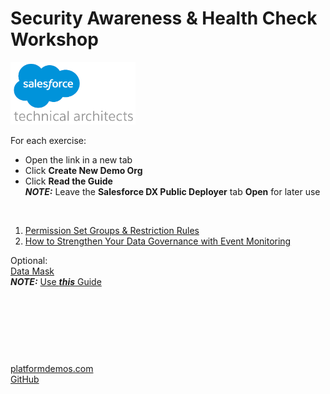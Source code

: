 # Security Awareness & Health Check Workshop

<img src="https://github.com/bmc-sf/Workshop-Mfg-Automation/blob/main/Salesforce_Technical_Architects_Logo.png" alt="alt text" width="200" height="100">
<!-- https://c1.sfdcstatic.com/content/dam/web/en_us/www/images/home/logo-salesforce.svg -->


For each exercise:
* Open the link in a new tab
* Click **Create New Demo Org**
* Click **Read the Guide**</br>
***NOTE:***  Leave the **Salesforce DX Public Deployer** tab **Open** for later use
<br/>

1. [Permission Set Groups & Restriction Rules](https://www.platformdemos.com/s/demo/a0g4p000004hejUAAQ/permission-set-groups-restriction-rules)
2. [How to Strengthen Your Data Governance with Event Monitoring](https://www.platformdemos.com/s/demo/a0g4p0000040sqnAAA/how-to-strengthen-your-data-governance-with-event-monitoring)




Optional:</br>
[Data Mask](https://www.platformdemos.com/s/demo/a0g4p0000040dOzAAI/data-mask)
<br/>
***NOTE:***  [Use ***this*** Guide](https://github.com/bmc-sf/Workshop-Mfg-Automation/blob/main/Workshop%20Flow%20Orchestration%20_Hands-On_%20Campfire.pdf)
<br/>


<br/><br/><br/>
------------------------
[platformdemos.com](https://platformdemos.com)<br/>
[GitHub](https://github.com/bmc-sf/Workshop-Security)<br/>
